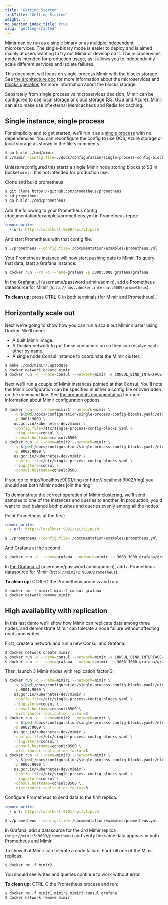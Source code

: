 ```yaml
---
title: "Getting Started"
linkTitle: "Getting Started"
weight: 1
no_section_index_title: true
slug: "getting-started"
---
```


Mimir can be run as a single binary or as multiple independent microservices.
The single-binary mode is easier to deploy and is aimed mainly at users wanting to try out Mimir or develop on it.
The microservices mode is intended for production usage, as it allows you to independently scale different services and isolate failures.

This document will focus on single-process Mimir with the blocks storage.
See [the architecture doc](../architecture.md) for more information about the microservices and [blocks operation](../blocks-storage/_index.md)
for more information about the blocks storage.

Separately from single process vs microservices decision, Mimir can be configured to use local storage or cloud storage (S3, GCS and Azure).
Mimir can also make use of external Memcacheds and Redis for caching.

## Single instance, single process

For simplicity and to get started, we'll run it as a [single process](../configuration/single-process-config-blocks.yaml) with no dependencies.
You can reconfigure the config to use GCS, Azure storage or local storage as shown in the file's comments.

```sh
$ go build ./cmd/mimir
$ ./mimir -config.file=./docs/configuration/single-process-config-blocks.yaml
```

Unless reconfigured this starts a single Mimir node storing blocks to S3 in bucket `mimir`.
It is not intended for production use.

Clone and build prometheus

```sh
$ git clone https://github.com/prometheus/prometheus
$ cd prometheus
$ go build ./cmd/prometheus
```

Add the following to your Prometheus config (documentation/examples/prometheus.yml in Prometheus repo):

```yaml
remote_write:
  - url: http://localhost:9009/api/v1/push
```

And start Prometheus with that config file:

```sh
$ ./prometheus --config.file=./documentation/examples/prometheus.yml
```

Your Prometheus instance will now start pushing data to Mimir. To query that data, start a Grafana instance:

```sh
$ docker run --rm -d --name=grafana -p 3000:3000 grafana/grafana
```

In [the Grafana UI](http://localhost:3000) (username/password admin/admin), add a Prometheus datasource for Mimir (`http://host.docker.internal:9009/prometheus`).

**To clean up:** press CTRL-C in both terminals (for Mimir and Prometheus).

## Horizontally scale out

Next we're going to show how you can run a scale out Mimir cluster using Docker. We'll need:

- A built Mimir image.
- A Docker network to put these containers on so they can resolve each other by name.
- A single node Consul instance to coordinate the Mimir cluster.

```sh
$ make ./cmd/mimir/.uptodate
$ docker network create mimir
$ docker run -d --name=consul --network=mimir -e CONSUL_BIND_INTERFACE=eth0 consul
```

Next we'll run a couple of Mimir instances pointed at that Consul. You'll note the Mimir configuration can be specified in either a config file or overridden on the command line. See [the arguments documentation](../configuration/arguments.md) for more information about Mimir configuration options.

```sh
$ docker run -d --name=mimir1 --network=mimir \
    -v $(pwd)/docs/configuration/single-process-config-blocks.yaml:/etc/single-process-config-blocks.yaml \
    -p 9001:9009 \
    us.gcr.io/kubernetes-dev/mimir \
    -config.file=/etc/single-process-config-blocks.yaml \
    -ring.store=consul \
    -consul.hostname=consul:8500
$ docker run -d --name=mimir2 --network=mimir \
    -v $(pwd)/docs/configuration/single-process-config-blocks.yaml:/etc/single-process-config-blocks.yaml \
    -p 9002:9009 \
    us.gcr.io/kubernetes-dev/mimir \
    -config.file=/etc/single-process-config-blocks.yaml \
    -ring.store=consul \
    -consul.hostname=consul:8500
```

If you go to http://localhost:9001/ring (or http://localhost:9002/ring) you should see both Mimir nodes join the ring.

To demonstrate the correct operation of Mimir clustering, we'll send samples
to one of the instances and queries to another. In production, you'd want to
load balance both pushes and queries evenly among all the nodes.

Point Prometheus at the first:

```yaml
remote_write:
  - url: http://localhost:9001/api/v1/push
```

```sh
$ ./prometheus --config.file=./documentation/examples/prometheus.yml
```

And Grafana at the second:

```sh
$ docker run -d --name=grafana --network=mimir -p 3000:3000 grafana/grafana
```

In [the Grafana UI](http://localhost:3000) (username/password admin/admin), add a Prometheus datasource for Mimir (`http://mimir2:9009/prometheus`).

**To clean up:** CTRL-C the Prometheus process and run:

```
$ docker rm -f mimir1 mimir2 consul grafana
$ docker network remove mimir
```

## High availability with replication

In this last demo we'll show how Mimir can replicate data among three nodes,
and demonstrate Mimir can tolerate a node failure without affecting reads and writes.

First, create a network and run a new Consul and Grafana:

```sh
$ docker network create mimir
$ docker run -d --name=consul --network=mimir -e CONSUL_BIND_INTERFACE=eth0 consul
$ docker run -d --name=grafana --network=mimir -p 3000:3000 grafana/grafana
```

Then, launch 3 Mimir nodes with replication factor 3:

```sh
$ docker run -d --name=mimir1 --network=mimir \
    -v $(pwd)/docs/configuration/single-process-config-blocks.yaml:/etc/single-process-config-blocks.yaml \
    -p 9001:9009 \
    us.gcr.io/kubernetes-dev/mimir \
    -config.file=/etc/single-process-config-blocks.yaml \
    -ring.store=consul \
    -consul.hostname=consul:8500 \
    -distributor.replication-factor=3
$ docker run -d --name=mimir2 --network=mimir \
    -v $(pwd)/docs/configuration/single-process-config-blocks.yaml:/etc/single-process-config-blocks.yaml \
    -p 9002:9009 \
    us.gcr.io/kubernetes-dev/mimir \
    -config.file=/etc/single-process-config-blocks.yaml \
    -ring.store=consul \
    -consul.hostname=consul:8500 \
    -distributor.replication-factor=3
$ docker run -d --name=mimir3 --network=mimir \
    -v $(pwd)/docs/configuration/single-process-config-blocks.yaml:/etc/single-process-config-blocks.yaml \
    -p 9003:9009 \
    us.gcr.io/kubernetes-dev/mimir \
    -config.file=/etc/single-process-config-blocks.yaml \
    -ring.store=consul \
    -consul.hostname=consul:8500 \
    -distributor.replication-factor=3
```

Configure Prometheus to send data to the first replica:

```yaml
remote_write:
  - url: http://localhost:9001/api/v1/push
```

```sh
$ ./prometheus --config.file=./documentation/examples/prometheus.yml
```

In Grafana, add a datasource for the 3rd Mimir replica (`http://mimir3:9009/prometheus`)
and verify the same data appears in both Prometheus and Mimir.

To show that Mimir can tolerate a node failure, hard kill one of the Mimir replicas:

```
$ docker rm -f mimir2
```

You should see writes and queries continue to work without error.

**To clean up:** CTRL-C the Prometheus process and run:

```
$ docker rm -f mimir1 mimir2 mimir3 consul grafana
$ docker network remove mimir
```
